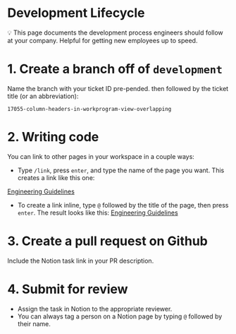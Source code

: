 # Development Lifecycle

<aside>
💡 This page documents the development process engineers should follow at your company. Helpful for getting new employees up to speed.

</aside>

# 1. Create a branch off of `development`

Name the branch with your ticket ID pre-pended. then followed by the ticket title (or an abbreviation):

`17055-column-headers-in-workprogram-view-overlapping`

# 2. Writing code

You can link to other pages in your workspace in a couple ways:

- Type `/link`, press `enter`, and type the name of the page you want. This creates a link like this one:

[Engineering Guidelines](Engineering%20Guidelines%2022dddf7664294e9f9f6eb64dd09dc636.md)

- To create a link inline, type `@` followed by the title of the page, then press `enter`. The result looks like this: [Engineering Guidelines](Engineering%20Guidelines%2022dddf7664294e9f9f6eb64dd09dc636.md)

# 3. Create a pull request on Github

Include the Notion task link in your PR description. 

# 4. Submit for review

- Assign the task in Notion to the appropriate reviewer.
- You can always tag a person on a Notion page by typing `@` followed by their name.
